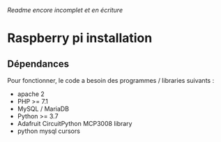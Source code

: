 *Readme encore incomplet et en écriture*
# Raspberry pi installation
## Dépendances
Pour fonctionner, le code a besoin des programmes / libraries suivants :
- apache 2
- PHP >= 7.1
- MySQL / MariaDB
- Python >= 3.7
- Adafruit CircuitPython MCP3008 library
- python mysql cursors 

